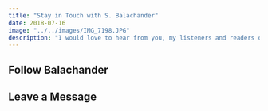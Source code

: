 ```yaml
---
title: "Stay in Touch with S. Balachander"
date: 2018-07-16
image: "../../images/IMG_7198.JPG"
description: "I would love to hear from you, my listeners and readers of this site! If you have a question, comment, suggestion or if you just want to say hi or stay in touch, please follow me using the links below, or leave me a message."
---
```

## Follow Balachander

<social-links></social-links>

## Leave a Message

<contact-form></contact-form>
